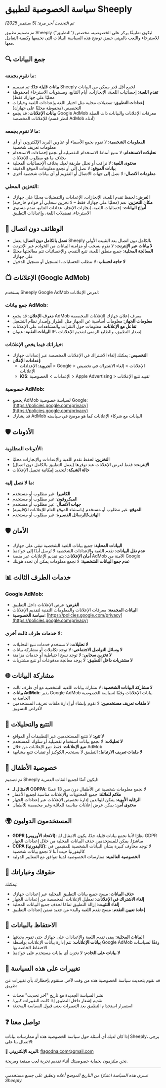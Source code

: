 # سياسة الخصوصية لتطبيق Sheeply

_تم التحديث آخر مرة: [5 سبتمبر 2025]_

تم تصميم تطبيق Sheeply ("التطبيق") ليكون تطبيقًا يركز على الخصوصية، مخصص للاسترخاء واللعب بالميِني جيمز. توضح هذه السياسة البيانات التي نجمعها وكيفية التعامل معها.

## 🔍 جمع البيانات

### ما نقوم بجمعه:

- **بيانات قليلة جدًا**: تم تصميم Sheeply لجمع أقل قدر ممكن من البيانات
- **تقدم اللعبة**: إحصائيات اللعبة، الإنجازات، أيام التتابع، ومستويات الاسترخاء (محفوظة محليًا على جهازك فقط)
- **إعدادات التطبيق**: تفضيلات محلية مثل اختيار اللغة وإعدادات اللعبة وخيارات التخصيص (محفوظة محليًا على جهازك)
- **بيانات الإعلانات**: قد يجمع Google AdMob معرفات الإعلانات والبيانات ذات الصلة للإعلانات المخصصة (انظر قسم AdMob أدناه)

### ما لا نقوم بجمعه:

- **المعلومات الشخصية**: لا نقوم بجمع الأسماء أو عناوين البريد الإلكتروني أو أي معلومات تعريف شخصية
- **تحليلات الاستخدام**: لا نتتبع أنماط الاستخدام التفصيلية أو نجمع إحصاءات الاستخدام بخلاف ما هو مطلوب للإعلانات
- **محتوى اللعبة**: لا نراقب أو نحلل طريقة لعبك بخلاف الإحصائيات المحلية
- **بيانات الموقع**: لا نصل إلى أو نجمع معلومات الموقع الدقيقة
- **معلومات الاتصال**: لا نصل إلى جهات الاتصال أو التقويم أو أي بيانات شخصية أخرى

### التخزين المحلي:

- **الغرض**: لحفظ تقدم اللعبة، الإنجازات، الإعدادات والتفضيلات محليًا على جهازك
- **مكان التخزين**: نعم (محليًا على جهازك فقط – لا تخزين سحابي أو خوادم خارجية)
- **أنواع البيانات**: إحصائيات اللعبة، إنجازات الإنجاز، عدادات التتابع، تقدم مستوى الاسترخاء، تفضيلات اللغة، وإعدادات التطبيق

## 📱 الوظائف دون اتصال

- **تعمل بالكامل دون اتصال**: يعمل Sheeply بالكامل دون اتصال بعد التثبيت الأولي
- **لا بيانات عبر الإنترنت**: لا نقوم بسحب أو مزامنة البيانات من الخوادم عبر الإنترنت
- **المعالجة المحلية**: جميع منطق اللعبة، تتبع التقدم، والإحصائيات تتم معالجتها محليًا على جهازك
- **لا حاجة لحساب**: لا تتطلب الحسابات، التسجيل أو تسجيل الدخول

## 📺 الإعلانات (Google AdMob)

يستخدم Sheeply Google AdMob لعرض الإعلانات:

### جمع بيانات AdMob:

- **معرف الإعلان**: قد يجمع AdMob معرف إعلان جهازك للإعلانات المخصصة
- **معلومات الجهاز**: معلومات أساسية عن الجهاز مثل الطراز وإصدار نظام التشغيل
- **تفاعل مع الإعلانات**: معلومات حول النقرات والمشاهدات على الإعلانات
- **البيانات التقنية**: عنوان IP، إصدار التطبيق، والطابع الزمني لتقديم الإعلانات

### خياراتك فيما يخص الإعلانات:

- **التخصيص**: يمكنك إلغاء الاشتراك في الإعلانات المخصصة عبر إعدادات جهازك
- **إعدادات الإعلان**:
  - **أندرويد**: الإعدادات > Google > الإعلانات > إلغاء الاشتراك في تخصيص الإعلانات
  - **iOS**: الإعدادات > الخصوصية > Apple Advertising > تقييد تتبع الإعلانات

### خصوصية AdMob:

- يخضع AdMob لسياسة خصوصية Google: [https://policies.google.com/privacy](https://policies.google.com/privacy)
- قد يشارك AdMob البيانات مع شركاء الإعلانات كما هو موضح في سياسته

## 🛡️ الأذونات

### الأذونات المطلوبة:

- **التخزين**: لحفظ تقدم اللعبة والإعدادات والإنجازات محليًا
- **الإنترنت**: فقط لعرض الإعلانات عند توفرها (يعمل التطبيق بالكامل دون اتصال)
- **حالة الشبكة**: لتحديد إمكانية تحميل الإعلانات

### ما لا نصل إليه:

- **الكاميرا**: غير مطلوب أو مستخدم
- **الميكروفون**: غير مطلوب أو مستخدم
- **جهات الاتصال**: غير مطلوب أو مستخدم
- **الموقع**: غير مطلوب أو مستخدم (باستثناء الموقع العام للإعلانات الإقليمية)
- **الهاتف/الرسائل القصيرة**: غير مطلوب أو مستخدم

## 🛡️ الأمان

- **البيانات المحلية**: جميع بيانات اللعبة الشخصية تبقى على جهازك
- **عدم نقل البيانات**: تقدم اللعبة والإعدادات الشخصية لا تُرسل أبدًا إلى خوادمنا
- **أمان الإعلانات**: يتم تقديم الإعلانات عبر منصة AdMob الآمنة من Google
- **عدم جمع البيانات الشخصية**: لا نجمع معلومات يمكن أن تحدد هويتك

## 📊 خدمات الطرف الثالث

### Google AdMob:

- **الغرض**: عرض الإعلانات داخل التطبيق
- **البيانات المجمعة**: معرفات الإعلانات والمعلومات التقنية لتقديم الإعلانات
- **سياسة الخصوصية**: [https://policies.google.com/privacy](https://policies.google.com/privacy)

### لا خدمات طرف ثالث أخرى:

- **لا تحليلات**: لا نستخدم خدمات تتبع التحليلات
- **لا وسائل التواصل الاجتماعي**: لا توجد تكاملات أو مشاركة بيانات
- **لا تخزين سحابي**: لا توجد نسخ احتياطية أو خدمات مزامنة
- **لا مشتريات داخل التطبيق**: لا يوجد معالجة مدفوعات أو تتبع مشتريات

## 🌐 مشاركة البيانات

- **لا مشاركة البيانات الشخصية**: لا نشارك بيانات اللعبة الشخصية مع أي طرف ثالث
- **بيانات AdMob**: يدير Google AdMob بيانات الإعلانات وفقًا لسياسة الخصوصية الخاصة به
- **لا ملفات تعريف مستخدمين**: لا نقوم بإنشاء أو إدارة ملفات تعريف المستخدمين لأغراض التسويق

## 🍪 التتبع والتحليلات

- **لا تتبع**: لا نتتبع المستخدمين عبر التطبيقات أو المواقع
- **لا تحليلات**: لا نجمع بيانات استخدام تفصيلية أو سلوك المستخدم
- **تتبع الإعلانات**: فقط تتبع الإعلانات من خلال AdMob
- **لا ملفات تعريف الارتباط**: التطبيق لا يستخدم الكوكيز أو تقنيات تتبع مشابهة

## 👶 خصوصية الأطفال

تم تصميم Sheeply ليكون آمنًا لجميع الفئات العمرية:

- **الامتثال لـ COPPA**: لا نجمع معلومات شخصية عن الأطفال دون سن 13 عمدًا
- **ملائم للعائلة**: جميع المحتويات والإعلانات مناسبة لجميع الأعمار
- **الرقابة الأبوية**: يمكن للوالدين إدارة تخصيص الإعلانات عبر إعدادات الجهاز
- **محتوى آمن**: يمكن عرض إعلانات مناسبة للعائلة وغير مخصصة للأطفال

## 🌍 المستخدمون الدوليون

- **GDPR (الاتحاد الأوروبي)**: نظرًا لأننا نجمع بيانات قليلة جدًا، يكون الامتثال للـ GDPR مباشرًا. يمكن للمستخدمين حذف البيانات المحلية من خلال إعدادات الجهاز
- **CCPA (كاليفورنيا)**: لا توجد مخاوف كبيرة بشأن البيانات الشخصية للمقيمين في كاليفورنيا حيث أننا لا نجمع بيانات شخصية
- **الخصوصية العالمية**: ممارسات الخصوصية لدينا تتوافق مع المعايير الدولية

## 🎯 حقوقك وخياراتك

يمكنك:

- **حذف البيانات**: مسح جميع بيانات التطبيق المحلية عبر إعدادات جهازك
- **إلغاء الاشتراك في الإعلانات**: تعطيل الإعلانات المخصصة من إعدادات الجهاز
- **إلغاء التثبيت**: إزالة التطبيق تمامًا لحذف جميع البيانات المحلية
- **إعادة تعيين التقدم**: مسح تقدم اللعبة والبدء من جديد ضمن إعدادات التطبيق

## 📝 الاحتفاظ بالبيانات

- **البيانات المحلية**: يبقى تقدم اللعبة والإعدادات على جهازك حتى تقوم بحذفها
- **بيانات الإعلانات**: تتم إدارة بيانات الإعلانات بواسطة Google AdMob وفقًا لسياسات الاحتفاظ الخاصة بها
- **لا بيانات على الخادم**: لا نخزن أي بيانات مستخدم على خوادمنا

## 🔄 تغييرات على هذه السياسة

قد نقوم بتحديث سياسة الخصوصية هذه من وقت لآخر. سنقوم بإخطارك بأي تغييرات عن طريق:

- نشر السياسة الجديدة مع تاريخ "آخر تحديث" محدّث
- تقديم إشعار داخل التطبيق إذا كانت التغييرات كبيرة
- استمرار استخدام التطبيق بعد التغييرات يعني قبول السياسة المحدثة

## ❓ تواصل معنا

إذا كان لديك أي أسئلة حول سياسة الخصوصية هذه أو ممارسات بيانات Sheeply، يرجى الاتصال بنا على:

📧 **البريد الإلكتروني**: [flagodna.com@gmail.com](mailto:flagodna.com@gmail.com)

نحن ملتزمون بحماية خصوصيتك أثناء تقديم تجربة لعب ممتعة ومريحة.

---

_تسري هذه السياسة اعتبارًا من التاريخ الموضح أعلاه وتطبق على جميع مستخدمي Sheeply._
